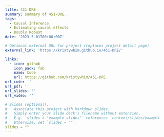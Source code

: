 ```yaml
---
title: 451-DRE
summary: summary of 451-DRE.
tags:
  - Causal Inference
  - Estimating causal effects
  - Doubly Robust
date: '2023-5-01T00:00:00Z'

# Optional external URL for project (replaces project detail page).
external_link: 'https://kristywhim.github.io/451-DRE/'

links:
  - icon: github
    icon_pack: fab
    name: Code
    url: https://github.com/kristywhim/451-DRE
url_code: ''
url_pdf: ''
url_slides: ''
url_video: ''

# Slides (optional).
#   Associate this project with Markdown slides.
#   Simply enter your slide deck's filename without extension.
#   E.g. `slides = "example-slides"` references `content/slides/example-slides.md`.
#   Otherwise, set `slides = ""`.
slides = ""
---
```

